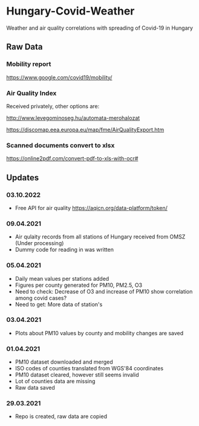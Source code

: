 # Hungary-Covid-Weather
 Weather and air quality correlations with spreading of Covid-19 in Hungary

## Raw Data

### Mobility report
https://www.google.com/covid19/mobility/

### Air Quality Index
Received privately, other options are:

http://www.levegominoseg.hu/automata-merohalozat

https://discomap.eea.europa.eu/map/fme/AirQualityExport.htm

### Scanned documents convert to xlsx

https://online2pdf.com/convert-pdf-to-xls-with-ocr#

## Updates

### 03.10.2022
- Free API for air quality
https://aqicn.org/data-platform/token/

### 09.04.2021

- Air qulaity records from all stations of Hungary received from OMSZ (Under processing)
- Dummy code for reading in was written

### 05.04.2021

- Daily mean values per stations added
- Figures per county generated for PM10, PM2.5, O3
- Need to check: Decrease of O3 and increase of PM10 show correlation among covid cases? 
- Need to get: More data of station's
 
### 03.04.2021

- Plots about PM10 values by county and mobility changes are saved

### 01.04.2021

- PM10 dataset downloaded and merged
- ISO codes of counties translated from WGS'84 coordinates
- PM10 dataset cleared, however still seems invalid
- Lot of counties data are missing
- Raw data saved

### 29.03.2021
- Repo is created, raw data are copied


